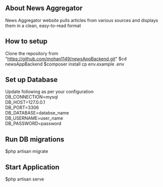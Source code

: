 ## About News Aggregator 

News Aggregator website pulls articles from various sources and displays them in a clean,
easy-to-read format

## How to setup

Clone the repository from "https://github.com/mohan1149/newsAppBackend.git"
$cd newsAppBackend
$composer install
cp env.example .env

## Set up Database
Update following as per your configuration  
DB_CONNECTION=mysql  
DB_HOST=127.0.0.1  
DB_PORT=3306  
DB_DATABASE=databse_name  
DB_USERNAME=user_name  
DB_PASSWORD=password  

## Run DB migrations
$php artisan migrate

## Start Application 
$php artisan serve



